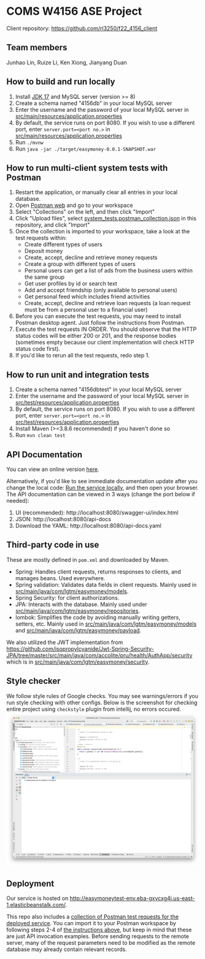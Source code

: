 # COMS W4156 ASE Project

Client repository: https://github.com/rl3250/f22_4156_client

## Team members

Junhao Lin, Ruize Li, Ken Xiong, Jianyang Duan

## How to build and run locally

1. Install [JDK 17](https://www.oracle.com/java/technologies/javase/jdk17-archive-downloads.html) and MySQL server (version >= 8)
2. Create a schema named "4156db" in your local MySQL server
3. Enter the username and the password of your local MySQL server in [src/main/resources/application.properties](src/main/resources/application.properties)
4. By default, the service runs on port 8080. If you wish to use a different port, enter `server.port=<port no.>` in [src/main/resources/application.properties](src/main/resources/application.properties)
5. Run `./mvnw`
6. Run `java -jar ./target/easymoney-0.0.1-SNAPSHOT.war`

## How to run multi-client system tests with Postman

1. Restart the application, or manually clear all entries in your local database.
2. Open [Postman web](https://web.postman.co/) and go to your workspace
3. Select "Collections" on the left, and then click "Import"
4. Click "Upload files", select [system_tests.postman_collection.json](system_tests.postman_collection.json) in this repository, and click "Import"
5. Once the collection is imported to your workspace, take a look at the test requests within:
   - Create different types of users
   - Deposit money
   - Create, accept, decline and retrieve money requests
   - Create a group with different types of users 
   - Personal users can get a list of ads from the business users within the same group
   - Get user profiles by id or search text
   - Add and accept friendship (only available to personal users)
   - Get personal feed which includes friend activities
   - Create, accept, decline and retrieve loan requests (a loan request must be from a personal user to a financial user)
6. Before you can execute the test requests, you may need to install Postman desktop agent. Just follow the instructions from Postman.
7. Execute the test requests IN ORDER. You should observe that the HTTP status codes will be either 200 or 201, and the response bodies (sometimes empty because our client implementation will check HTTP status code first).
8. If you'd like to rerun all the test requests, redo step 1.

## How to run unit and integration tests

1. Create a schema named "4156dbtest" in your local MySQL server
2. Enter the username and the password of your local MySQL server in [src/test/resources/application.properties](src/test/resources/application.properties)
3. By default, the service runs on port 8080. If you wish to use a different port, enter `server.port=<port no.>` in [src/test/resources/application.properties](src/test/resources/application.properties)
4. Install Maven (>=3.8.6 recommended) if you haven't done so
5. Run `mvn clean test`

## API Documentation

You can view an online version [here](https://app.swaggerhub.com/apis-docs/LHUN1660_1/COMS-W4156-Service).

Alternatively, if you'd like to see immediate documentation update after you change the local code: [Run the service locally](#how-to-build-and-run-locally), and then open your browser. The API documentation can be viewed in 3 ways (change the port below if needed):
1. UI (recommended): http://localhost:8080/swagger-ui/index.html
2. JSON: http://localhost:8080/api-docs
3. Download the YAML: http://localhost:8080/api-docs.yaml

## Third-party code in use

These are mostly defined in `pom.xml` and downloaded by Maven.

- Spring: Handles client requests, returns responses to clients, and manages beans. Used everywhere.
- Spring validation: Validates data fields in client requests. Mainly used in [src/main/java/com/lgtm/easymoney/models](src/main/java/com/lgtm/easymoney/models).
- Spring Security: for client authorizations.
- JPA: Interacts with the database. Mainly used under [src/main/java/com/lgtm/easymoney/repositories](src/main/java/com/lgtm/easymoney/repositories).
- lombok: Simplifies the code by avoiding manually writing getters, setters, etc. Mainly used in [src/main/java/com/lgtm/easymoney/models](src/main/java/com/lgtm/easymoney/models) and [src/main/java/com/lgtm/easymoney/payload](src/main/java/com/lgtm/easymoney/payload).

We also utilized the JWT implementation from https://github.com/isopropylcyanide/Jwt-Spring-Security-JPA/tree/master/src/main/java/com/accolite/pru/health/AuthApp/security which is in [src/main/java/com/lgtm/easymoney/security](src/main/java/com/lgtm/easymoney/security).

## Style checker

We follow style rules of Google checks. You may see warnings/errors if you run style checking with other configs.
Below is the screenshot for checking entire project using `checkstyle` plugin from intellij, no errors occured.
![img.png](img.png)

## Deployment

Our service is hosted on <http://easymoneytest-env.eba-gxycxg4j.us-east-1.elasticbeanstalk.com/>.

This repo also includes a [collection of Postman test requests for the deployed service](remote_server_system_tests.postman_collection.json). You can import it to your Postman workspace by following steps 2-4 of [the instructions above](#how-to-run-multi-client-system-tests-with-postman), but keep in mind that these are just API invocation examples. Before sending requests to the remote server, many of the request parameters need to be modified as the remote database may already contain relevant records.
